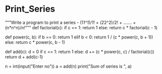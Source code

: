 # Print_Series
"""Write a program to print a series -
(1*1^1)/1! + (2*2^2)/2! + ....... + (n*n^n)/n!"""
def factorial(c):
    if c == 1:
        return 1
    else:
        return c * factorial(c - 1)


def power(c, b):
    if b == 0:
        return 1
    elif b < 0:
        return 1 / (c * power(c, b + 1))
    else:
        return c * power(c, b - 1)


def add(c):
    d = 0
    if c == 1:
        return 1
    else:
        d += (c * power(c, c) / factorial(c))
        return d + add(c-1)


n = int(input("Enter no"))
a = add(n)
print("Sum of series is ", a)
